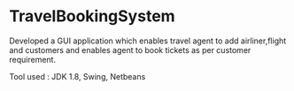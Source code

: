 # TravelBookingSystem
Developed a GUI application which enables travel agent to add airliner,flight and customers and enables agent to book tickets as per customer requirement.

Tool used : JDK 1.8, Swing, Netbeans
